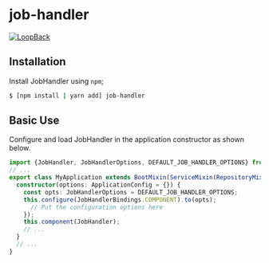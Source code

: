 # job-handler

[![LoopBack](https://github.com/strongloop/loopback-next/raw/master/docs/site/imgs/branding/Powered-by-LoopBack-Badge-(blue)-@2x.png)](http://loopback.io/)

## Installation

Install JobHandler using `npm`;

```sh
$ [npm install | yarn add] job-handler
```

## Basic Use

Configure and load JobHandler in the application constructor
as shown below.

```ts
import {JobHandler, JobHandlerOptions, DEFAULT_JOB_HANDLER_OPTIONS} from 'job-handler';
// ...
export class MyApplication extends BootMixin(ServiceMixin(RepositoryMixin(RestApplication))) {
  constructor(options: ApplicationConfig = {}) {
    const opts: JobHandlerOptions = DEFAULT_JOB_HANDLER_OPTIONS;
    this.configure(JobHandlerBindings.COMPONENT).to(opts);
      // Put the configuration options here
    });
    this.component(JobHandler);
    // ...
  }
  // ...
}
```
